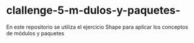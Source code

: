 # clallenge-5-m-dulos-y-paquetes-
En este repositorio se utiliza el ejercicio  Shape para aplicar los conceptos de módulos y paquetes 

